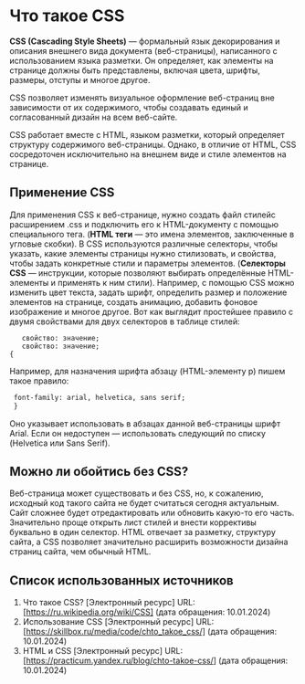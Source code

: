 ﻿# Что такое CSS

**CSS (Cascading Style Sheets)** — формальный язык декорирования и описания
внешнего вида документа (веб-страницы), написанного с использованием
языка разметки. 
Он определяет, как элементы на странице должны быть представлены, включая
цвета, шрифты, размеры, отступы и многое другое.

CSS позволяет изменять визуальное оформление веб-страниц вне зависимости
от их содержимого, чтобы создавать единый и согласованный дизайн
на всем веб-сайте.

CSS работает вместе с HTML, языком разметки, который определяет структуру
содержимого веб-страницы.
Однако, в отличие от HTML, CSS сосредоточен исключительно на внешнем
виде и стиле элементов на странице.

## Применение CSS

Для применения CSS к веб-странице, нужно создать файл стилейс расширением .css
и подключить его к HTML-документу с помощью специального тега.
(**HTML теги** — это имена элементов, заключенные в угловые скобки).
В CSS используются различные селекторы, чтобы указать, какие элементы страницы
нужно стилизовать, и свойства, чтобы задать конкретные стили и параметры элементов.
(**Селекторы CSS** — инструкции, которые позволяют выбирать определённые
HTML-элементы и применять к ним стили).
Например, с помощью CSS можно изменить цвет текста, задать шрифт, определить
размер и положение элементов на странице, создать анимацию, добавить фоновое
изображение и многое другое.
Вот как выглядит простейшее правило с двумя свойствами для двух
селекторов в таблице стилей:
```селектор, селектор { 
   свойство: значение;
   свойство: значение;
{
```
Например, для назначения шрифта абзацу (HTML-элементу p) пишем такое правило:
```p { 
 font-family: arial, helvetica, sans serif;
 }
```
Оно указывает использовать в абзацах данной веб-страницы шрифт Arial.
Если он недоступен — использовать следующий по списку (Helvetica или Sans Serif).

## Можно ли обойтись без CSS?

Веб-страница может существовать и без CSS, но, к сожалению, исходный код
такого сайта не будет считаться сегодня актуальным.
Сайт сложнее будет отредактировать или обновить какую-то его часть.
Значительно проще открыть лист стилей и внести коррективы буквально в один селектор. 
HTML отвечает за разметку, структуру сайта, а CSS позволяет значительно расширить возможности дизайна страниц сайта, чем обычный HTML.

## Список использованных источников

1. Что такое CSS? [Электронный ресурс] URL: [https://ru.wikipedia.org/wiki/CSS] (дата обращения: 10.01.2024)
2. Использование CSS [Электронный ресурс] URL: [https://skillbox.ru/media/code/chto_takoe_css/] (дата обращения: 10.01.2024)
3. HTML и CSS [Электронный ресурс] URL: [https://practicum.yandex.ru/blog/chto-takoe-css/] (дата обращения: 10.01.2024)
